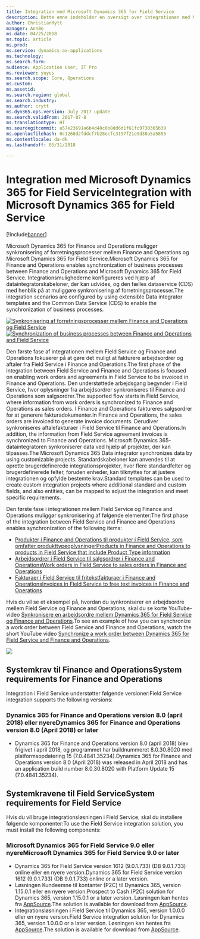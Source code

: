 ```yaml
---
title: Integration med Microsoft Dynamics 365 for Field Service
description: Dette emne indeholder en oversigt over integrationen med Microsoft Dynamics 365 for Field Service.
author: ChristianRytt
manager: AnnBe
ms.date: 04/25/2018
ms.topic: article
ms.prod: 
ms.service: dynamics-ax-applications
ms.technology: 
ms.search.form: 
audience: Application User, IT Pro
ms.reviewer: yuyus
ms.search.scope: Core, Operations
ms.custom: 
ms.assetid: 
ms.search.region: global
ms.search.industry: 
ms.author: crytt
ms.dyn365.ops.version: July 2017 update
ms.search.validFrom: 2017-07-8
ms.translationtype: HT
ms.sourcegitcommit: a57e23691a6b4d48c6b8dd6d1f61fc9730365b39
ms.openlocfilehash: 0c1268d2fddcf7b28ecfc3197f21e9d30a5a5855
ms.contentlocale: da-dk
ms.lasthandoff: 05/31/2018

---
```



# <a name="integration-with-microsoft-dynamics-365-for-field-service"></a><span data-ttu-id="4b095-103">Integration med Microsoft Dynamics 365 for Field Service</span><span class="sxs-lookup"><span data-stu-id="4b095-103">Integration with Microsoft Dynamics 365 for Field Service</span></span>

[!include[banner](../includes/banner.md)]

<span data-ttu-id="4b095-104">Microsoft Dynamics 365 for Finance and Operations muliggør synkronisering af forretningsprocesser mellem Finance and Operations og Microsoft Dynamics 365 for Field Service.</span><span class="sxs-lookup"><span data-stu-id="4b095-104">Microsoft Dynamics 365 for Finance and Operations enables synchronization of business processes between Finance and Operations and Microsoft Dynamics 365 for Field Service.</span></span> <span data-ttu-id="4b095-105">Integrationsmulighederne konfigureres ved hjælp af dataintegratorskabeloner, der kan udvides, og den fælles dataservice (CDS) med henblik på at muliggøre synkronisering af forretningsprocesser.</span><span class="sxs-lookup"><span data-stu-id="4b095-105">The integration scenarios are configured by using extensible Data integrator templates and the Common Data Service (CDS) to enable the synchronization of business processes.</span></span>

<span data-ttu-id="4b095-106">[![Synkronisering af forretningsprocesser mellem Finance and Operations og Field Service](./media/field-service-integration.png)](./media/field-service-integration.png)</span><span class="sxs-lookup"><span data-stu-id="4b095-106">[![Synchronization of business processes between Finance and Operations and Field Service](./media/field-service-integration.png)](./media/field-service-integration.png)</span></span>

<span data-ttu-id="4b095-107">Den første fase af integrationen mellem Field Service og Finance and Operations fokuserer på at gøre det muligt at fakturere arbejdsordrer og aftaler fra Field Service i Finance and Operations.</span><span class="sxs-lookup"><span data-stu-id="4b095-107">The first phase  of the integration between Field Service and Finance and Operations is focused on enabling work orders and agreements in Field Service to be invoiced in Finance and Operations.</span></span> <span data-ttu-id="4b095-108">Den understøttede arbejdsgang begynder i Field Service, hvor oplysninger fra arbejdsordrer synkroniseres til Finance and Operations som salgsordrer.</span><span class="sxs-lookup"><span data-stu-id="4b095-108">The supported flow starts in Field Service, where information from work orders is synchronized to Finance and Operations as sales orders.</span></span> <span data-ttu-id="4b095-109">I Finance and Operations faktureres salgsordrer for at generere fakturadokumenter.</span><span class="sxs-lookup"><span data-stu-id="4b095-109">In Finance and Operations, the sales orders are invoiced to generate invoice documents.</span></span> <span data-ttu-id="4b095-110">Derudiver synkroniseres aftalefakturaer i Field Service til Finance and Operations.</span><span class="sxs-lookup"><span data-stu-id="4b095-110">In addition, the information from Field Service agreement invoices is synchronized to Finance and Operations.</span></span> <span data-ttu-id="4b095-111">Microsoft Dynamics 365-dataintegratoren synkroniserer data ved hjælp af projekter, der kan tilpasses.</span><span class="sxs-lookup"><span data-stu-id="4b095-111">The Microsoft Dynamics 365 Data integrator synchronizes data by using customizable projects.</span></span> <span data-ttu-id="4b095-112">Standardskabeloner kan anvendes til at oprette brugerdefinerede integrationsprojekter, hvor flere standardfelter og brugerdefinerede felter, foruden enheder, kan tilknyttes for at justere integrationen og opfylde bestemte krav.</span><span class="sxs-lookup"><span data-stu-id="4b095-112">Standard templates can be used to create custom integration projects where additional standard and custom fields, and also entities, can be mapped to adjust the integration and meet specific requirements.</span></span>

<span data-ttu-id="4b095-113">Den første fase i integrationen mellem Field Service og Finance and Operations muliggør synkronisering af følgende elementer:</span><span class="sxs-lookup"><span data-stu-id="4b095-113">The first phase of the integration between Field Service and Finance and Operations enables synchronization of the following items:</span></span>

- [<span data-ttu-id="4b095-114">Produkter i Finance and Operations til produkter i Field Service, som omfatter produkttypeoplysninger</span><span class="sxs-lookup"><span data-stu-id="4b095-114">Products in Finance and Operations to products in Field Service that include Product Type information</span></span>](field-service-product.md)
- [<span data-ttu-id="4b095-115">Arbejdsordrer i Field Service til salgsordrer i Finance and Operations</span><span class="sxs-lookup"><span data-stu-id="4b095-115">Work orders in Field Service to sales orders in Finance and Operations</span></span>](field-service-work-order.md)
- [<span data-ttu-id="4b095-116">Fakturaer i Field Service til fritekstfakturaer i Finance and Operations</span><span class="sxs-lookup"><span data-stu-id="4b095-116">Invoices in Field Service to free text invoices in Finance and Operations</span></span>](field-service-invoice.md)

<span data-ttu-id="4b095-117">Hvis du vil se et eksempel på, hvordan du synkroniserer en arbejdsordre mellem Field Service og Finance and Operations, skal du se korte YouTube-video [Synkronisere en arbejdsordre mellem Dynamics 365 for Field Service og Finance and Operations](https://www.youtube.com/watch?v=hAB4TDVMjxU).</span><span class="sxs-lookup"><span data-stu-id="4b095-117">To see an example of how you can synchronize a work order between Field Service and Finance and Operations, watch the short YouTube video [Synchronize a work order between Dynamics 365 for Field Service and Finance and Operations](https://www.youtube.com/watch?v=hAB4TDVMjxU).</span></span>

[![](https://img.youtube.com/vi/hAB4TDVMjxU/0.jpg)](https://www.youtube.com/watch?v=hAB4TDVMjxU)

## <a name="system-requirements-for-finance-and-operations"></a><span data-ttu-id="4b095-118">Systemkrav til Finance and Operations</span><span class="sxs-lookup"><span data-stu-id="4b095-118">System requirements for Finance and Operations</span></span>
<span data-ttu-id="4b095-119">Integration i Field Service understøtter følgende versioner:</span><span class="sxs-lookup"><span data-stu-id="4b095-119">Field Service integration supports the following versions:</span></span>

### <a name="dynamics-365-for-finance-and-operations-version-80-april-2018-or-later"></a><span data-ttu-id="4b095-120">Dynamics 365 for Finance and Operations version 8.0 (april 2018) eller nyere</span><span class="sxs-lookup"><span data-stu-id="4b095-120">Dynamics 365 for Finance and Operations version 8.0 (April 2018) or later</span></span>

- <span data-ttu-id="4b095-121">Dynamics 365 for Finance and Operations version 8.0 (april 2018) blev frigivet i april 2018, og programmet har buildnummeret 8.0.30.8020 med platformsopdatering 15 (7.0.4841.35234).</span><span class="sxs-lookup"><span data-stu-id="4b095-121">Dynamics 365 for Finance and Operations version 8.0 (April 2018) was released in April 2018 and has an application build number 8.0.30.8020 with Platform Update 15 (7.0.4841.35234).</span></span> 

## <a name="system-requirements-for-field-service"></a><span data-ttu-id="4b095-122">Systemkravene til Field Service</span><span class="sxs-lookup"><span data-stu-id="4b095-122">System requirements for Field Service</span></span>
<span data-ttu-id="4b095-123">Hvis du vil bruge integrationsløsningen i Field Service, skal du installere følgende komponenter:</span><span class="sxs-lookup"><span data-stu-id="4b095-123">To use the Field Service integration solution, you must install the following components:</span></span>

### <a name="microsoft-dynamics-365-for-field-service-90-or-later"></a><span data-ttu-id="4b095-124">Microsoft Dynamics 365 for Field Service 9.0 eller nyere</span><span class="sxs-lookup"><span data-stu-id="4b095-124">Microsoft Dynamics 365 for Field Service 9.0 or later</span></span>

- <span data-ttu-id="4b095-125">Dynamics 365 for Field Service version 1612 (9.0.1.733) (DB 9.0.1.733) online eller en nyere version.</span><span class="sxs-lookup"><span data-stu-id="4b095-125">Dynamics 365 for Field Service version 1612 (9.0.1.733) (DB 9.0.1.733) online or a later version.</span></span>
- <span data-ttu-id="4b095-126">Løsningen Kundeemne til kontanter (P2C) til Dynamics 365, version 1.15.0.1 eller en nyere version.</span><span class="sxs-lookup"><span data-stu-id="4b095-126">Prospect to Cash (P2C) solution for Dynamics 365, version 1.15.0.1 or a later version.</span></span> <span data-ttu-id="4b095-127">Løsningen kan hentes fra [AppSource](https://appsource.microsoft.com/en-us/product/dynamics-365/mscrm.c7a48b40-eed3-4d67-93ba-f2364281feb3).</span><span class="sxs-lookup"><span data-stu-id="4b095-127">The solution is available for download from [AppSource](https://appsource.microsoft.com/en-us/product/dynamics-365/mscrm.c7a48b40-eed3-4d67-93ba-f2364281feb3).</span></span>
- <span data-ttu-id="4b095-128">Integrationsløsningen i Field Service til Dynamics 365, version 1.0.0.0 eller en nyere version.</span><span class="sxs-lookup"><span data-stu-id="4b095-128">Field Service integration solution for Dynamics 365, version 1.0.0.0 or a later version.</span></span> <span data-ttu-id="4b095-129">Løsningen kan hentes fra [AppSource](https://appsource.microsoft.com/en-us/product/dynamics-365/mscrm.p2cfieldserviceintegration).</span><span class="sxs-lookup"><span data-stu-id="4b095-129">The solution is available for download from [AppSource](https://appsource.microsoft.com/en-us/product/dynamics-365/mscrm.p2cfieldserviceintegration).</span></span>

